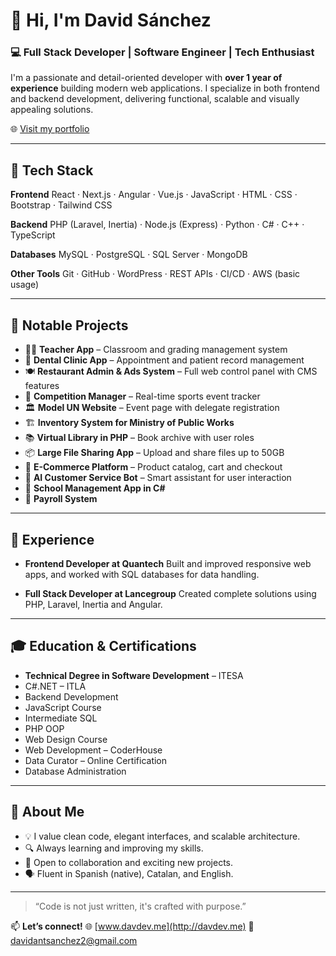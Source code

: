 # 👋 Hi, I'm David Sánchez

### 💻 Full Stack Developer | Software Engineer | Tech Enthusiast

I'm a passionate and detail-oriented developer with **over 1 year of experience** building modern web applications.
I specialize in both frontend and backend development, delivering functional, scalable and visually appealing solutions.

🌐 [Visit my portfolio](http://davdev.me)

---

## 🧰 Tech Stack

**Frontend**
React · Next.js · Angular · Vue.js · JavaScript · HTML · CSS · Bootstrap · Tailwind CSS

**Backend**
PHP (Laravel, Inertia) · Node.js (Express) · Python · C# · C++ · TypeScript

**Databases**
MySQL · PostgreSQL · SQL Server · MongoDB

**Other Tools**
Git · GitHub · WordPress · REST APIs · CI/CD · AWS (basic usage)

---

## 🔨 Notable Projects

* 👨‍🏫 **Teacher App** – Classroom and grading management system
* 🦷 **Dental Clinic App** – Appointment and patient record management
* 🍽️ **Restaurant Admin & Ads System** – Full web control panel with CMS features
* 🏅 **Competition Manager** – Real-time sports event tracker
* 🏛️ **Model UN Website** – Event page with delegate registration
* 🏗️ **Inventory System for Ministry of Public Works**
* 📚 **Virtual Library in PHP** – Book archive with user roles
* 📦 **Large File Sharing App** – Upload and share files up to 50GB
* 🛒 **E-Commerce Platform** – Product catalog, cart and checkout
* 🤖 **AI Customer Service Bot** – Smart assistant for user interaction
* 🏫 **School Management App in C#**
* 🧾 **Payroll System**

---

## 💼 Experience

* **Frontend Developer at Quantech**
  Built and improved responsive web apps, and worked with SQL databases for data handling.

* **Full Stack Developer at Lancegroup**
  Created complete solutions using PHP, Laravel, Inertia and Angular.

---

## 🎓 Education & Certifications

* **Technical Degree in Software Development** – ITESA
* C#.NET – ITLA
* Backend Development
* JavaScript Course
* Intermediate SQL
* PHP OOP
* Web Design Course
* Web Development – CoderHouse
* Data Curator – Online Certification
* Database Administration

---

## 🙌 About Me

* 💡 I value clean code, elegant interfaces, and scalable architecture.
* 🔍 Always learning and improving my skills.
* 🤝 Open to collaboration and exciting new projects.
* 🗣️ Fluent in Spanish (native), Catalan, and English.

---

> “Code is not just written, it's crafted with purpose.”

📫 **Let’s connect!**
🌐 [www.davdev.me](http://davdev.me)
📧 [davidantsanchez2@gmail.com](mailto:davidantsanchez2@gmail.com)
